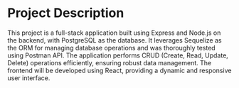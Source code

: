 # Project Description
This project is a full-stack application built using Express and Node.js on the backend, with PostgreSQL as the database. It leverages Sequelize as the ORM for managing database operations and was thoroughly tested using Postman API. The application performs CRUD (Create, Read, Update, Delete) operations efficiently, ensuring robust data management. The frontend will be developed using React, providing a dynamic and responsive user interface.
